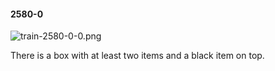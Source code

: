 #### 2580-0
![train-2580-0-0.png](https://github.com/lil-lab/nlvr/raw/master/nlvr/train/images/60/train-2580-0-0.png "train-2580-0-0.png")

There is a box with at least two items and a black item on top.